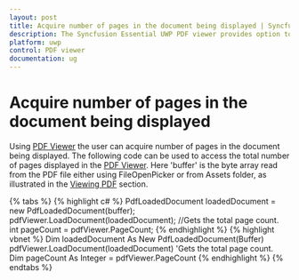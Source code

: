 ```yaml
---
layout: post
title: Acquire number of pages in the document being displayed | Syncfusion
description: The Syncfusion Essential UWP PDF viewer provides option to acquire number of pages in the document being displayed.
platform: uwp
control: PDF viewer
documentation: ug
---
```


# Acquire number of pages in the document being displayed

Using [PDF Viewer](https://help.syncfusion.com/cr/uwp/Syncfusion.Windows.PdfViewer.SfPdfViewerControl.html) the user can acquire number of pages in the document being displayed. The following code can be used to access the total number of pages displayed in the [PDF Viewer](https://help.syncfusion.com/cr/uwp/Syncfusion.Windows.PdfViewer.SfPdfViewerControl.html). Here 'buffer' is the byte array read from the PDF file either using FileOpenPicker or from Assets folder, as illustrated in the [Viewing PDF](https://help.syncfusion.com/uwp/pdf-viewer/concepts-and-features/viewing-pdf) section.

{% tabs %}
{% highlight c# %}
PdfLoadedDocument loadedDocument = new PdfLoadedDocument(buffer);
pdfViewer.LoadDocument(loadedDocument);
//Gets the total page count. 
int pageCount = pdfViewer.PageCount;
{% endhighlight %}
{% highlight vbnet %}
Dim loadedDocument As New PdfLoadedDocument(Buffer)
pdfViewer.LoadDocument(loadedDocument)
'Gets the total page count. 
Dim pageCount As Integer = pdfViewer.PageCount
{% endhighlight %}
{% endtabs %}